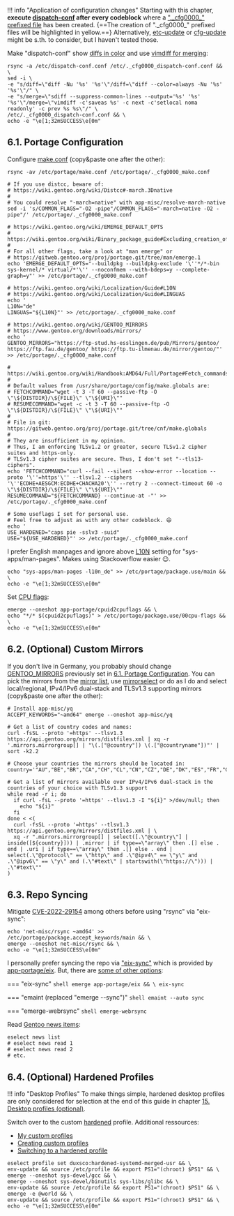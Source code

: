 !!! info "Application of configuration changes"
    Starting with this chapter, **execute [dispatch-conf](https://wiki.gentoo.org/wiki/Dispatch-conf) after every codeblock** where a [".\_cfg0000_" prefixed file](https://projects.gentoo.org/pms/8/pms.html#x1-14600013.3.3) has been created. {==The creation of ".\_cfg0000_" prefixed files will be highlighted in yellow.==} Alternatively, [etc-update](https://wiki.gentoo.org/wiki/Handbook:X86/Portage/Tools#etc-update) or [cfg-update](https://wiki.gentoo.org/wiki/Cfg-update) might be s.th. to consider, but I haven't tested those.

Make "dispatch-conf" show [diffs in color](https://wiki.gentoo.org/wiki/Dispatch-conf#Changing_diff_or_merge_tools) and use [vimdiff for merging](https://wiki.gentoo.org/wiki/Dispatch-conf#Use_.28g.29vimdiff_to_merge_changes):

```shell hl_lines="1"
rsync -a /etc/dispatch-conf.conf /etc/._cfg0000_dispatch-conf.conf && \
sed -i \
-e "s/diff=\"diff -Nu '%s' '%s'\"/diff=\"diff --color=always -Nu '%s' '%s'\"/" \
-e "s/merge=\"sdiff --suppress-common-lines --output='%s' '%s' '%s'\"/merge=\"vimdiff -c'saveas %s' -c next -c'setlocal noma readonly' -c prev %s %s\"/" \
/etc/._cfg0000_dispatch-conf.conf && \
echo -e "\e[1;32mSUCCESS\e[0m"
```

## 6.1. Portage Configuration

Configure [make.conf](https://wiki.gentoo.org/wiki//etc/portage/make.conf) (copy&paste one after the other):

``` { .shell hl_lines="1" .no-copy }
rsync -av /etc/portage/make.conf /etc/portage/._cfg0000_make.conf

# If you use distcc, beware of:
# https://wiki.gentoo.org/wiki/Distcc#-march.3Dnative
#
# You could resolve "-march=native" with app-misc/resolve-march-native
sed -i 's/COMMON_FLAGS="-O2 -pipe"/COMMON_FLAGS="-march=native -O2 -pipe"/' /etc/portage/._cfg0000_make.conf

# https://wiki.gentoo.org/wiki/EMERGE_DEFAULT_OPTS
# https://wiki.gentoo.org/wiki/Binary_package_guide#Excluding_creation_of_some_packages
#
# For all other flags, take a look at "man emerge" or
# https://gitweb.gentoo.org/proj/portage.git/tree/man/emerge.1
echo 'EMERGE_DEFAULT_OPTS="--buildpkg --buildpkg-exclude '\''*/*-bin sys-kernel/* virtual/*'\'' --noconfmem --with-bdeps=y --complete-graph=y"' >> /etc/portage/._cfg0000_make.conf

# https://wiki.gentoo.org/wiki/Localization/Guide#L10N
# https://wiki.gentoo.org/wiki/Localization/Guide#LINGUAS
echo '
L10N="de"
LINGUAS="${L10N}"' >> /etc/portage/._cfg0000_make.conf

# https://wiki.gentoo.org/wiki/GENTOO_MIRRORS
# https://www.gentoo.org/downloads/mirrors/
echo '
GENTOO_MIRRORS="https://ftp-stud.hs-esslingen.de/pub/Mirrors/gentoo/ https://ftp.fau.de/gentoo/ https://ftp.tu-ilmenau.de/mirror/gentoo/"' >> /etc/portage/._cfg0000_make.conf

# https://wiki.gentoo.org/wiki/Handbook:AMD64/Full/Portage#Fetch_commands
#
# Default values from /usr/share/portage/config/make.globals are:
# FETCHCOMMAND="wget -t 3 -T 60 --passive-ftp -O \"\${DISTDIR}/\${FILE}\" \"\${URI}\""
# RESUMECOMMAND="wget -c -t 3 -T 60 --passive-ftp -O \"\${DISTDIR}/\${FILE}\" \"\${URI}\""
#
# File in git: https://gitweb.gentoo.org/proj/portage.git/tree/cnf/make.globals
#
# They are insufficient in my opinion.
# Thus, I am enforcing TLSv1.2 or greater, secure TLSv1.2 cipher suites and https-only.
# TLSv1.3 cipher suites are secure. Thus, I don't set "--tls13-ciphers".
echo 'FETCHCOMMAND="curl --fail --silent --show-error --location --proto '\''=https'\'' --tlsv1.2 --ciphers '\''ECDHE+AESGCM:ECDHE+CHACHA20'\'' --retry 2 --connect-timeout 60 -o \"\${DISTDIR}/\${FILE}\" \"\${URI}\""
RESUMECOMMAND="${FETCHCOMMAND} --continue-at -"' >> /etc/portage/._cfg0000_make.conf

# Some useflags I set for personal use.
# Feel free to adjust as with any other codeblock. 😄
echo '
USE_HARDENED="caps pie -sslv3 -suid"
USE="${USE_HARDENED}"' >> /etc/portage/._cfg0000_make.conf
```

I prefer English manpages and ignore above [L10N](https://wiki.gentoo.org/wiki/Localization/Guide#L10N) setting for "sys-apps/man-pages". Makes using Stackoverflow easier :wink:.

```shell
echo "sys-apps/man-pages -l10n_de" >> /etc/portage/package.use/main && \
echo -e "\e[1;32mSUCCESS\e[0m"
```

Set [CPU flags](https://wiki.gentoo.org/wiki/CPU_FLAGS_X86#Using_cpuid2cpuflags):

```shell
emerge --oneshot app-portage/cpuid2cpuflags && \
echo "*/* $(cpuid2cpuflags)" > /etc/portage/package.use/00cpu-flags && \
echo -e "\e[1;32mSUCCESS\e[0m"
```

## 6.2. (Optional) Custom Mirrors

If you don't live in Germany, you probably should change [GENTOO_MIRRORS](https://wiki.gentoo.org/wiki/GENTOO_MIRRORS) previously set in [6.1. Portage Configuration](#61-portage-configuration). You can pick the mirrors from the [mirror list](https://www.gentoo.org/downloads/mirrors/), use [mirrorselect](https://wiki.gentoo.org/wiki/Mirrorselect) or do as I do and select local/regional, IPv4/IPv6 dual-stack and TLSv1.3 supporting mirrors (copy&paste one after the other):

``` { .shell .no-copy }
# Install app-misc/yq
ACCEPT_KEYWORDS="~amd64" emerge --oneshot app-misc/yq

# Get a list of country codes and names:
curl -fsSL --proto '=https' --tlsv1.3 https://api.gentoo.org/mirrors/distfiles.xml | xq -r '.mirrors.mirrorgroup[] | "\(.["@country"]) \(.["@countryname"])"' | sort -k2.2

# Choose your countries the mirrors should be located in:
country='"AU","BE","BR","CA","CH","CL","CN","CZ","DE","DK","ES","FR","GR","HK","IL","IT","JP","KR","KZ","LU","NA","NC","NL","PH","PL","PT","RO","RU","SG","SK","TR","TW","UK","US","ZA"'

# Get a list of mirrors available over IPv4/IPv6 dual-stack in the countries of your choice with TLSv1.3 support
while read -r i; do
  if curl -fsL --proto '=https' --tlsv1.3 -I "${i}" >/dev/null; then
    echo "${i}"
  fi
done < <(
  curl -fsSL --proto '=https' --tlsv1.3 https://api.gentoo.org/mirrors/distfiles.xml | \
  xq -r ".mirrors.mirrorgroup[] | select([.\"@country\"] | inside([${country}])) | .mirror | if type==\"array\" then .[] else . end | .uri | if type==\"array\" then .[] else . end | select(.\"@protocol\" == \"http\" and .\"@ipv4\" == \"y\" and .\"@ipv6\" == \"y\" and (.\"#text\" | startswith(\"https://\"))) | .\"#text\""
)
```

## 6.3. Repo Syncing

Mitigate [CVE-2022-29154](https://bugs.gentoo.org/show_bug.cgi?id=CVE-2022-29154) among others before using "rsync" via "eix-sync":

```shell
echo 'net-misc/rsync ~amd64' >> /etc/portage/package.accept_keywords/main && \
emerge --oneshot net-misc/rsync && \
echo -e "\e[1;32mSUCCESS\e[0m"
```

I personally prefer syncing the repo via ["eix-sync"](https://wiki.gentoo.org/wiki/Eix#Method_2:_Using_eix-sync) which is provided by [app-portage/eix](https://wiki.gentoo.org/wiki/Eix). But, there are [some of other options](https://wiki.gentoo.org/wiki/Gentoo_Cheat_Sheet#Sync_methods):

=== "eix-sync"
    ```shell
    emerge app-portage/eix && \
    eix-sync
    ```

=== "emaint (replaced "emerge --sync")"
    ```shell
    emaint --auto sync
    ```

=== "emerge-webrsync"
    ```shell
    emerge-webrsync
    ```

Read [Gentoo news items](https://www.gentoo.org/glep/glep-0042.html):

```shell
eselect news list
# eselect news read 1
# eselect news read 2
# etc.
```

## 6.4. (Optional) Hardened Profiles

!!! info "Desktop Profiles"
    To make things simple, hardened desktop profiles are only considered for selection at the end of this guide in chapter [15. Desktop profiles (optional)](/desktop_profiles/).

Switch over to the custom [hardened](https://wiki.gentoo.org/wiki/Project:Hardened) profile. Additional ressources:

- [My custom profiles](https://github.com/duxsco/gentoo-installation/tree/main/overlay/duxsco/profiles)
- [Creating custom profiles](https://wiki.gentoo.org/wiki/Profile_(Portage)#Creating_custom_profiles)
- [Switching to a hardened profile](https://wiki.gentoo.org/wiki/Hardened_Gentoo#Switching_to_a_Hardened_profile)

```shell
eselect profile set duxsco:hardened-systemd-merged-usr && \
env-update && source /etc/profile && export PS1="(chroot) $PS1" && \
emerge --oneshot sys-devel/gcc && \
emerge --oneshot sys-devel/binutils sys-libs/glibc && \
env-update && source /etc/profile && export PS1="(chroot) $PS1" && \
emerge -e @world && \
env-update && source /etc/profile && export PS1="(chroot) $PS1" && \
echo -e "\e[1;32mSUCCESS\e[0m"
```
